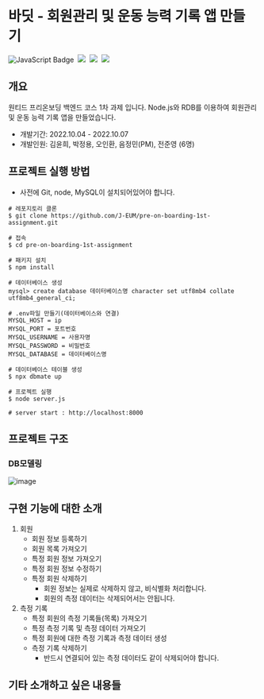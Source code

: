 # 바딧 - 회원관리 및 운동 능력 기록 앱 만들기
![JavaScript Badge](https://img.shields.io/badge/Javascript-F7DF1E?style=for-the-badge&logo=Javascript&logoColor=white)&nbsp;
<img src="https://img.shields.io/badge/Node.js-339933?style=for-the-badge&logo=Node.js&logoColor=white"/>&nbsp;
<img src="https://img.shields.io/badge/Express-000000?style=for-the-badge&logo=Express&logoColor=white"/>&nbsp;
<img src="https://img.shields.io/badge/MySQL-4479A1?style=for-the-badge&logo=MySQL&logoColor=white"/>&nbsp;
## 개요
원티드 프리온보딩 백엔드 코스 1차 과제 입니다. Node.js와 RDB를 이용하여 회원관리 및 운동 능력 기록 앱을 만들었습니다.
- 개발기간: 2022.10.04 - 2022.10.07
- 개발인원: 김윤희, 박정용, 오인환, 음정민(PM), 전준영 (6명)



## 프로젝트 실행 방법

- 사전에 Git, node, MySQL이 설치되어있어야 합니다.

```shell
# 레포지토리 클론
$ git clone https://github.com/J-EUM/pre-on-boarding-1st-assignment.git

# 접속
$ cd pre-on-boarding-1st-assignment

# 패키지 설치
$ npm install

# 데이터베이스 생성
mysql> create database 데이터베이스명 character set utf8mb4 collate utf8mb4_general_ci; 

# .env파일 만들기(데이터베이스와 연결)
MYSQL_HOST = ip
MYSQL_PORT = 포트번호
MYSQL_USERNAME = 사용자명
MYSQL_PASSWORD = 비밀번호
MYSQL_DATABASE = 데이터베이스명

# 데이터베이스 테이블 생성
$ npx dbmate up

# 프로젝트 실행
$ node server.js

# server start : http://localhost:8000
```


## 프로젝트 구조
### DB모델링
![image](https://user-images.githubusercontent.com/97498663/194228536-bf8dac2d-612b-411b-b32b-e27f66263077.png)





## 구현 기능에 대한 소개
1. 회원
    - 회원 정보 등록하기
    - 회원 목록 가져오기
    - 특정 회원 정보 가져오기
    - 특정 회원 정보 수정하기
    - 특정 회원 삭제하기
        - 회원 정보는 실제로 삭제하지 않고, 비식별화 처리합니다.
        - 회원의 측정 데이터는 삭제되어서는 안됩니다.
2. 측정 기록
    - 특정 회원의 측정 기록들(목록) 가져오기
    - 특정 측정 기록 및 측정 데이터 가져오기
    - 특정 회원에 대한 측정 기록과 측정 데이터 생성
    - 측정 기록 삭제하기
        - 반드시 연결되어 있는 측정 데이터도 같이 삭제되어야 합니다.

## 기타 소개하고 싶은 내용들
